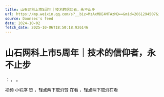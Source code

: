 ```yaml
---
title: 山石网科上市5周年｜技术的信仰者，永不止步
url: https://mp.weixin.qq.com/s?__biz=MzAxMDE4MTAzMQ==&mid=2661294507&idx=1&sn=c0bc86abf06b17784faaf58ce5099741
source: Doonsec's feed
date: 2024-10-02
fetch_date: 2025-10-06T18:50:18.926146
---
```


# 山石网科上市5周年｜技术的信仰者，永不止步

：
，
。

视频
小程序
赞
，轻点两下取消赞
在看
，轻点两下取消在看